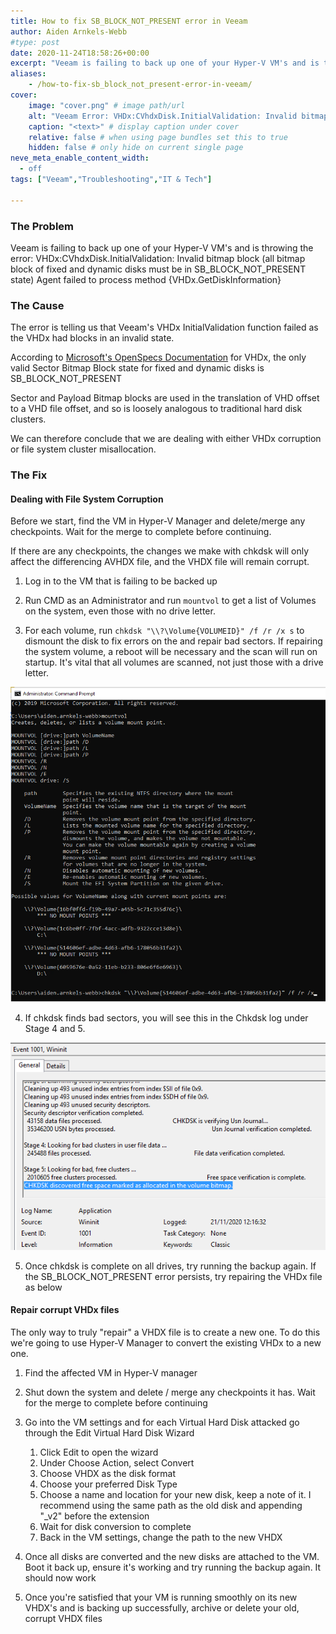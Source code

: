 ```yaml
---
title: How to fix SB_BLOCK_NOT_PRESENT error in Veeam
author: Aiden Arnkels-Webb
#type: post
date: 2020-11-24T18:58:26+00:00
excerpt: "Veeam is failing to back up one of your Hyper-V VM's and is throwing the error: VHDx:CVhdxDisk.InitialValidation: Invalid bitmap block (all bitmap block of fixed and dynamic disks must be in SB_BLOCK_NOT_PRESENT state) Agent failed to process method {VHDx.GetDiskInformation}"
aliases:
    - /how-to-fix-sb_block_not_present-error-in-veeam/
cover:
    image: "cover.png" # image path/url
    alt: "Veeam Error: VHDx:CVhdxDisk.InitialValidation: Invalid bitmap block" # alt text
    caption: "<text>" # display caption under cover
    relative: false # when using page bundles set this to true
    hidden: false # only hide on current single page
neve_meta_enable_content_width:
  - off
tags: ["Veeam","Troubleshooting","IT & Tech"]

---
```

### The Problem

Veeam is failing to back up one of your Hyper-V VM's and is throwing the error: VHDx:CVhdxDisk.InitialValidation: Invalid bitmap block (all bitmap block of fixed and dynamic disks must be in SB\_BLOCK\_NOT_PRESENT state) Agent failed to process method {VHDx.GetDiskInformation}

### The Cause

The error is telling us that Veeam's VHDx InitialValidation function failed as the VHDx had blocks in an invalid state.

According to [Microsoft's OpenSpecs Documentation][1] for VHDx, the only valid Sector Bitmap Block state for fixed and dynamic disks is SB\_BLOCK\_NOT_PRESENT

Sector and Payload Bitmap blocks are used in the translation of VHD offset to a VHD file offset, and so is loosely analogous to traditional hard disk clusters.

We can therefore conclude that we are dealing with either VHDx corruption or file system cluster misallocation.

### The Fix

#### Dealing with File System Corruption

Before we start, find the VM in Hyper-V Manager and delete/merge any checkpoints. Wait for the merge to complete before continuing.

If there are any checkpoints, the changes we make with chkdsk will only affect the differencing AVHDX file, and the VHDX file will remain corrupt.

1. Log in to the VM that is failing to be backed up

2. Run CMD as an Administrator and run `mountvol` to get a list of Volumes on the system, even those with no drive letter.

3. For each volume, run `chkdsk "\\?\Volume{VOLUMEID}" /f /r /x s` to dismount the disk to fix errors on the and repair bad sectors. If repairing the system volume, a reboot will be necessary and the scan will run on startup. It's vital that all volumes are scanned, not just those with a drive letter.

  ![MountVol and Chkdsk](mountvol_and_chkdsk.png)


4. If chkdsk finds bad sectors, you will see this in the Chkdsk log under Stage 4 and 5.

  ![Chkdsk stage 5 in Event Viewer](Chkdsk-stage-5.png)

5. Once chkdsk is complete on all drives, try running the backup again. If the SB\_BLOCK\_NOT_PRESENT error persists, try repairing the VHDx file as below

#### Repair corrupt VHDx files

The only way to truly "repair" a VHDX file is to create a new one. To do this we're going to use Hyper-V Manager to convert the existing VHDx to a new one.

1. Find the affected VM in Hyper-V manager
2. Shut down the system and delete / merge any checkpoints it has. Wait for the merge to complete before continuing
3. Go into the VM settings and for each Virtual Hard Disk attacked go through the Edit Virtual Hard Disk Wizard
    1. Click Edit to open the wizard
    2. Under Choose Action, select Convert
    3. Choose VHDX as the disk format
    4. Choose your preferred Disk Type
    5. Choose a name and location for your new disk, keep a note of it. I recommend using the same path as the old disk and appending "_v2" before the extension
    6. Wait for disk conversion to complete
    7. Back in the VM settings, change the path to the new VHDX

4. Once all disks are converted and the new disks are attached to the VM. Boot it back up, ensure it's working and try running the backup again. It should now work

5. Once you're satisfied that your VM is running smoothly on its new VHDX's and is backing up successfully, archive or delete your old, corrupt VHDX files

 [1]: https://docs.microsoft.com/en-us/openspecs/windows_protocols/ms-vhdx/61251993-f2da-47af-b6ab-e8a8bd299094